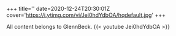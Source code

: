+++
title=''
date=2020-12-24T20:30:01Z
cover='https://i.ytimg.com/vi/Jei0hdYdbOA/hqdefault.jpg'
+++

All content belongs to GlennBeck.
{{< youtube Jei0hdYdbOA >}}
